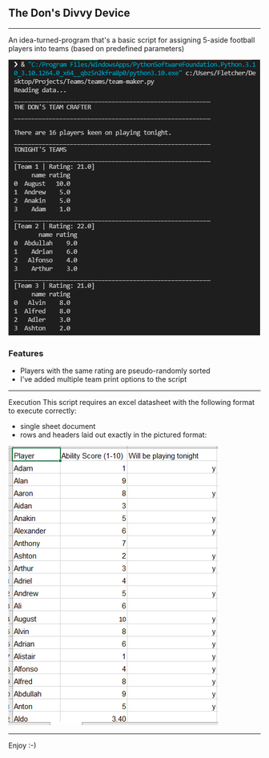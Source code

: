 
## The Don's Divvy Device
---
An idea-turned-program that's a basic script for assigning 5-aside football players into teams (based on predefined parameters)

![Demo Execution](1.PNG)    

### Features
 - Players with the same rating are pseudo-randomly sorted
 - I've added multiple team print options to the script
---

Execution
This script requires an excel datasheet with the following format to execute correctly:
 - single sheet document
 - rows and headers laid out exactly in the pictured format:
 
![Demo Spreadsheet](2.PNG)         
          
---
      
    
Enjoy :-)
